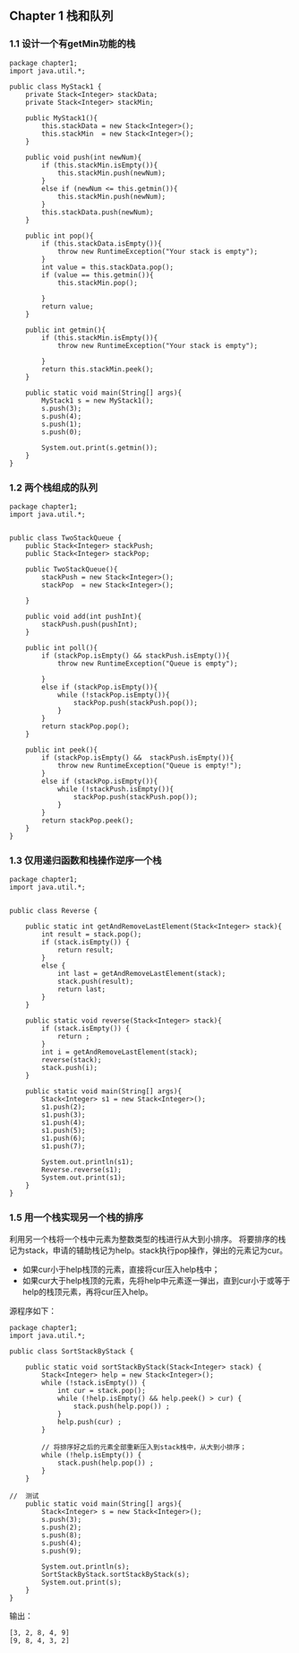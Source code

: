 ## Chapter 1 栈和队列 ##

### 1.1 设计一个有getMin功能的栈 ###

	package chapter1;
	import java.util.*;
	
	public class MyStack1 {
		private Stack<Integer> stackData;
		private Stack<Integer> stackMin;
		
		public MyStack1(){
			this.stackData = new Stack<Integer>();
			this.stackMin  = new Stack<Integer>();
		}
		
		public void push(int newNum){
			if (this.stackMin.isEmpty()){
				this.stackMin.push(newNum);
			}
			else if (newNum <= this.getmin()){
				this.stackMin.push(newNum);
			}
			this.stackData.push(newNum);
		}
		
		public int pop(){
			if (this.stackData.isEmpty()){
				throw new RuntimeException("Your stack is empty");
			}
			int value = this.stackData.pop();
			if (value == this.getmin()){
				this.stackMin.pop();
				
			}
			return value;
		}
		
		public int getmin(){
			if (this.stackMin.isEmpty()){
				throw new RuntimeException("Your stack is empty");
				
			}
			return this.stackMin.peek();
		}
		
		public static void main(String[] args){
			MyStack1 s = new MyStack1();
			s.push(3);
			s.push(4);
			s.push(1);
			s.push(0);
			
			System.out.print(s.getmin());
		}
	}


### 1.2 两个栈组成的队列 ###

	package chapter1;
	import java.util.*;
	
	
	public class TwoStackQueue {
		public Stack<Integer> stackPush;
		public Stack<Integer> stackPop;
		
		public TwoStackQueue(){
			stackPush = new Stack<Integer>();
			stackPop  = new Stack<Integer>();
			
		}
		
		public void add(int pushInt){
			stackPush.push(pushInt);		
		}
		
		public int poll(){
			if (stackPop.isEmpty() && stackPush.isEmpty()){
				throw new RuntimeException("Queue is empty");
				
			}
			else if (stackPop.isEmpty()){
				while (!stackPop.isEmpty()){
					stackPop.push(stackPush.pop());
				}
			}
			return stackPop.pop();
		}
		
		public int peek(){
			if (stackPop.isEmpty() &&  stackPush.isEmpty()){
				throw new RuntimeException("Queue is empty!");
			}
			else if (stackPop.isEmpty()){
				while (!stackPush.isEmpty()){
					stackPop.push(stackPush.pop());
				}
			}
			return stackPop.peek();
		}
	}


### 1.3 仅用递归函数和栈操作逆序一个栈 ###

	package chapter1;
	import java.util.*;
	
	
	public class Reverse {
		
		public static int getAndRemoveLastElement(Stack<Integer> stack){
			int result = stack.pop();
			if (stack.isEmpty()) {
				return result;
			}
			else {
				int last = getAndRemoveLastElement(stack);
				stack.push(result);
				return last;
			}
		}
		
		public static void reverse(Stack<Integer> stack){
			if (stack.isEmpty()) {
				return ;
			}
			int i = getAndRemoveLastElement(stack);
			reverse(stack);
			stack.push(i);
		}
		
		public static void main(String[] args){
			Stack<Integer> s1 = new Stack<Integer>();
			s1.push(2);
			s1.push(3);
			s1.push(4);
			s1.push(5);
			s1.push(6);
			s1.push(7);
			
			System.out.println(s1);
			Reverse.reverse(s1);
			System.out.print(s1);
		}
	}




### 1.5 用一个栈实现另一个栈的排序 ###

利用另一个栈将一个栈中元素为整数类型的栈进行从大到小排序。
将要排序的栈记为stack，申请的辅助栈记为help。stack执行pop操作，弹出的元素记为cur。

- 如果cur小于help栈顶的元素，直接将cur压入help栈中；
- 如果cur大于help栈顶的元素，先将help中元素逐一弹出，直到cur小于或等于help的栈顶元素，再将cur压入help。

源程序如下：

	package chapter1;
	import java.util.*;
	
	public class SortStackByStack {
		
		public static void sortStackByStack(Stack<Integer> stack) {
			Stack<Integer> help = new Stack<Integer>();
			while (!stack.isEmpty()) {
				int cur = stack.pop();
				while (!help.isEmpty() && help.peek() > cur) {
					stack.push(help.pop()) ;
				}
				help.push(cur) ;
			}
			
			// 将排序好之后的元素全部重新压入到stack栈中，从大到小排序；
			while (!help.isEmpty()) {
				stack.push(help.pop()) ;
			}
		} 
		
	//	测试
		public static void main(String[] args){
			Stack<Integer> s = new Stack<Integer>();
			s.push(3);
			s.push(2);
			s.push(8);
			s.push(4);
			s.push(9);
			
			System.out.println(s);
			SortStackByStack.sortStackByStack(s);
			System.out.print(s);
		}
	}

输出： 

	[3, 2, 8, 4, 9]
	[9, 8, 4, 3, 2]




















































































































































































































































































